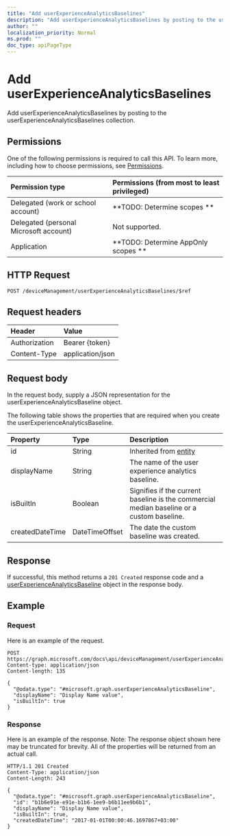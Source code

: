 ```yaml
---
title: "Add userExperienceAnalyticsBaselines"
description: "Add userExperienceAnalyticsBaselines by posting to the userExperienceAnalyticsBaselines collection."
author: ""
localization_priority: Normal
ms.prod: ""
doc_type: apiPageType
---
```


# Add userExperienceAnalyticsBaselines

Add userExperienceAnalyticsBaselines by posting to the userExperienceAnalyticsBaselines collection.

## Permissions
One of the following permissions is required to call this API. To learn more, including how to choose permissions, see [Permissions](/concepts/permissions-reference.md).

|Permission type|Permissions (from most to least privileged)|
|:---|:---|
|Delegated (work or school account)|**TODO: Determine scopes **|
|Delegated (personal Microsoft account)|Not supported.|
|Application|**TODO: Determine AppOnly scopes **|

## HTTP Request
<!-- {
  "blockType": "ignored"
}
-->
``` http
POST /deviceManagement/userExperienceAnalyticsBaselines/$ref
```

## Request headers
|Header|Value|
|:---|:---|
|Authorization|Bearer {token}|
|Content-Type|application/json|

## Request body
In the request body, supply a JSON representation for the userExperienceAnalyticsBaseline object.

The following table shows the properties that are required when you create the userExperienceAnalyticsBaseline.

|Property|Type|Description|
|:---|:---|:---|
|id|String| Inherited from [entity](../resources/entity.md)|
|displayName|String|The name of the user experience analytics baseline.|
|isBuiltIn|Boolean|Signifies if the current baseline is the commercial median baseline or a custom baseline.|
|createdDateTime|DateTimeOffset|The date the custom baseline was created.|



## Response
If successful, this method returns a `201 Created` response code and a [userExperienceAnalyticsBaseline](../resources/userexperienceanalyticsbaseline.md) object in the response body.

## Example

### Request
Here is an example of the request.
<!-- {
  "blockType": "request",
  "name": "create_userexperienceanalyticsbaseline_from_"
}
-->
``` http
POST https://graph.microsoft.com/docs\api/deviceManagement/userExperienceAnalyticsBaselines
Content-type: application/json
Content-length: 135

{
  "@odata.type": "#microsoft.graph.userExperienceAnalyticsBaseline",
  "displayName": "Display Name value",
  "isBuiltIn": true
}
```

### Response
Here is an example of the response. Note: The response object shown here may be truncated for brevity. All of the properties will be returned from an actual call.
<!-- {
  "blockType": "response",
  "truncated": true,
  "@odata.type": "microsoft.graph.userexperienceanalyticsbaseline"
}
-->
``` http
HTTP/1.1 201 Created
Content-Type: application/json
Content-Length: 243

{
  "@odata.type": "#microsoft.graph.userExperienceAnalyticsBaseline",
  "id": "b1b6e91e-e91e-b1b6-1ee9-b6b11ee9b6b1",
  "displayName": "Display Name value",
  "isBuiltIn": true,
  "createdDateTime": "2017-01-01T00:00:46.1697867+03:00"
}
```

